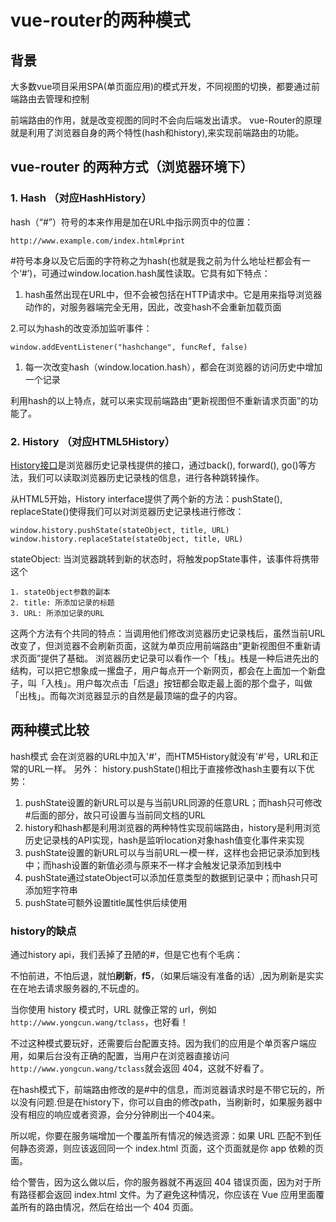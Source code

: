 # vue-router的两种模式

## 背景

大多数vue项目采用SPA(单页面应用)的模式开发，不同视图的切换，都要通过前端路由去管理和控制

前端路由的作用，就是改变视图的同时不会向后端发出请求。
vue-Router的原理就是利用了浏览器自身的两个特性(hash和history),来实现前端路由的功能。

## vue-router 的两种方式（浏览器环境下）

### 1. Hash （对应HashHistory）

hash（“#”）符号的本来作用是加在URL中指示网页中的位置：

```
http://www.example.com/index.html#print
```

\#符号本身以及它后面的字符称之为hash(也就是我之前为什么地址栏都会有一个‘#’)，可通过window.location.hash属性读取。它具有如下特点：

1. hash虽然出现在URL中，但不会被包括在HTTP请求中。它是用来指导浏览器动作的，对服务器端完全无用，因此，改变hash不会重新加载页面

2.可以为hash的改变添加监听事件：

```
window.addEventListener("hashchange", funcRef, false)
```

1. 每一次改变hash（window.location.hash），都会在浏览器的访问历史中增加一个记录

利用hash的以上特点，就可以来实现前端路由“更新视图但不重新请求页面”的功能了。

### 2. History  （对应HTML5History）

[History接口](https://developer.mozilla.org/en-US/docs/Web/API/History)是浏览器历史记录栈提供的接口，通过back(), forward(), go()等方法，我们可以读取浏览器历史记录栈的信息，进行各种跳转操作。

从HTML5开始，History interface提供了两个新的方法：pushState(), replaceState()使得我们可以对浏览器历史记录栈进行修改：

```
window.history.pushState(stateObject, title, URL)
window.history.replaceState(stateObject, title, URL)
```

stateObject: 当浏览器跳转到新的状态时，将触发popState事件，该事件将携带这个

	1. stateObject参数的副本 
 	2. title: 所添加记录的标题 
 	3. URL: 所添加记录的URL

这两个方法有个共同的特点：当调用他们修改浏览器历史记录栈后，虽然当前URL改变了，但浏览器不会刷新页面，这就为单页应用前端路由“更新视图但不重新请求页面”提供了基础。 浏览器历史记录可以看作一个「栈」。栈是一种后进先出的结构，可以把它想象成一摞盘子，用户每点开一个新网页，都会在上面加一个新盘子，叫「入栈」。用户每次点击「后退」按钮都会取走最上面的那个盘子，叫做「出栈」。而每次浏览器显示的自然是最顶端的盘子的内容。

## 两种模式比较

hash模式 会在浏览器的URL中加入'#'，而HTM5History就没有'#'号，URL和正常的URL一样。 另外： history.pushState()相比于直接修改hash主要有以下优势：

1. pushState设置的新URL可以是与当前URL同源的任意URL；而hash只可修改#后面的部分，故只可设置与当前同文档的URL
2. history和hash都是利用浏览器的两种特性实现前端路由，history是利用浏览历史记录栈的API实现，hash是监听location对象hash值变化事件来实现
3. pushState设置的新URL可以与当前URL一模一样，这样也会把记录添加到栈中；而hash设置的新值必须与原来不一样才会触发记录添加到栈中
4. pushState通过stateObject可以添加任意类型的数据到记录中；而hash只可添加短字符串
5. pushState可额外设置title属性供后续使用

### history的缺点

通过history api，我们丢掉了丑陋的#，但是它也有个毛病：

不怕前进，不怕后退，就怕**刷新**，**f5**，（如果后端没有准备的话）,因为刷新是实实在在地去请求服务器的,不玩虚的。

当你使用 history 模式时，URL 就像正常的 url，例如` http://www.yongcun.wang/tclass`，也好看！

不过这种模式要玩好，还需要后台配置支持。因为我们的应用是个单页客户端应用，如果后台没有正确的配置，当用户在浏览器直接访问`http://www.yongcun.wang/tclass`就会返回 404，这就不好看了。

在hash模式下，前端路由修改的是#中的信息，而浏览器请求时是不带它玩的，所以没有问题.但是在history下，你可以自由的修改path，当刷新时，如果服务器中没有相应的响应或者资源，会分分钟刷出一个404来。

所以呢，你要在服务端增加一个覆盖所有情况的候选资源：如果 URL 匹配不到任何静态资源，则应该返回同一个 index.html 页面，这个页面就是你 app 依赖的页面。

给个警告，因为这么做以后，你的服务器就不再返回 404 错误页面，因为对于所有路径都会返回 index.html 文件。为了避免这种情况，你应该在 Vue 应用里面覆盖所有的路由情况，然后在给出一个 404 页面。

